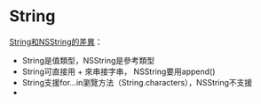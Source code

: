 # String

[String和NSString的差異](http://www.cnblogs.com/dsxniubility/p/4784124.html?utm_source=tuicool&utm_medium=referral)：
* String是值類型，NSString是參考類型
* String可直接用 + 來串接字串， NSString要用append()
* String支援for...in瀏覽方法（String.characters），NSString不支援
* 





